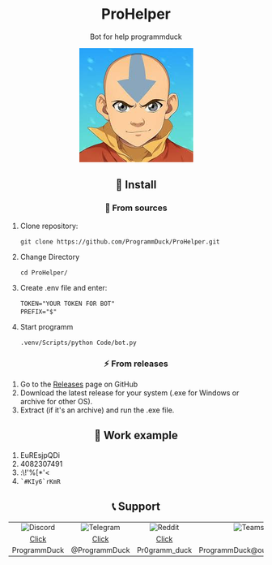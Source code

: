 <h1 align="center">ProHelper</h1>
<p align="center">Bot for help programmduck</p>

<div align="center">
    <img src="Sources/img.jpeg" alt="Sources/img.jpeg">
</div>
<h2 align="center">🚀 Install</h2>

<h3 align="center">📄 From sources</h3>
<ol>
    <li>Clone repository:
        <pre><code>git clone https://github.com/ProgrammDuck/ProHelper.git</code></pre>
    </li>
    <li>Change Directory
        <pre><code>cd ProHelper/</code></pre>
    </li>
    <li>Create .env file and enter:
        <pre><code>TOKEN="YOUR TOKEN FOR BOT" 
PREFIX="$"</code></pre>
    </li>    
    <li>Start programm
        <pre><code>.venv/Scripts/python Code/bot.py</code></pre>
    </li>
</ol>

<h3 align="center">⚡ From releases</h3>
<ol>
    <li>Go to the <a href="https://github.com/ProgrammDuck/GUICalculator/releases">Releases</a> page on GitHub</li>
    <li>Download the latest release for your system (.exe for Windows or archive for other OS).</li>
    <li>Extract (if it's an archive) and run the .exe file.</li>
</ol>

<h2 align="center">📝 Work example</h2>
<ol>
    <li>EuREsjpQDi</li>
    <li>4082307491</li>
    <li>:\!'%[*'&lt;</li>
    <li><code>`#KIy6`rKmR</code></li>
</ol>


<h2 align="center">📞 Support</h1>
<table align="center">
  <tr align="center">
    <td>
      <img width="30" height="30" title="Discord" alt="Discord" src="https://github.com/user-attachments/assets/4b65560f-8091-46e6-ba9a-f32c21060f0c" /><br>
    </td>
    <td>
      <img width="30" height="30" title="Telegram" alt="Telegram" src="https://upload.wikimedia.org/wikipedia/commons/thumb/8/83/Telegram_2019_Logo.svg/2048px-Telegram_2019_Logo.svg.png" /><br>
    </td>
    <td>
      <img width="30" height="30" title="Reddit" alt="Reddit" src="https://www.iconpacks.net/icons/2/free-reddit-logo-icon-2436-thumb.png" /><br>
    </td>
    <td>
      <img width="30" height="30" title="Teams" alt="Teams" src="https://upload.wikimedia.org/wikipedia/commons/thumb/c/c9/Microsoft_Office_Teams_%282018%E2%80%93present%29.svg/1200px-Microsoft_Office_Teams_%282018%E2%80%93present%29.svg.png" /><br>
    </td>
    <td>
      <img width="30" height="30" title="Matrix" alt="Matrix" src="https://upload.wikimedia.org/wikipedia/commons/thumb/c/cb/Element_%28software%29_logo.svg/2048px-Element_%28software%29_logo.svg.png" /><br>
    </td>
    <td>
      <img width="30" height="30" title="Email" alt="Email" src="https://marketplace.canva.com/MheoY/MAFPBiMheoY/1/tl/canva-business-card-contact-information-icons.-mail-icon.-contact-us-MAFPBiMheoY.png" /><br>
    </td>
  </tr>
  <tr align="center">
    <td>
      <a href="https://discord.com/users/programmduck">Click</a><br>
    </td>
    <td>
      <a href="https://t.me/programmduck">Click</a><br>
    </td>
    <td>
      <a href="https://www.reddit.com/user/Pr0gramm_Duck/">Click</a><br>
    </td>
    <td></td>
    <td></td>
    <td>
      <a href="mailto:ProgrammDuck@yandex.ru">Write</a>
    </td>
  </tr>
  <tr align="center">
    <td>
      ProgrammDuck
    </td>
    <td>
      @ProgrammDuck
    </td>
    <td>
      Pr0gramm_duck
    </td>
    <td>
      ProgrammDuck@outlook.com
    </td>
    <td>
      @programmduck:matrix.org
    </td>
    <td>
      ProgrammDuck@yandex.ru
    </td>
  </tr>
</table>